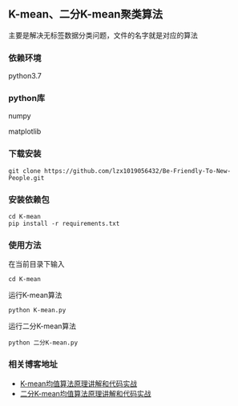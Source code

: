 ## K-mean、二分K-mean聚类算法
主要是解决无标签数据分类问题，文件的名字就是对应的算法

### 依赖环境

python3.7

### python库

numpy 

matplotlib

### 下载安装

```
git clone https://github.com/lzx1019056432/Be-Friendly-To-New-People.git
```

### 安装依赖包

```
cd K-mean
pip install -r requirements.txt
```

### 使用方法

在当前目录下输入

```
cd K-mean
```

运行K-mean算法

```
python K-mean.py
```

运行二分K-mean算法

```
python 二分K-mean.py
```



### 相关博客地址

* [K-mean均值算法原理讲解和代码实战](https://blog.csdn.net/lzx159951/article/details/105763911)
* [二分K-mean均值算法原理讲解和代码实战](https://blog.csdn.net/lzx159951/article/details/105764762)